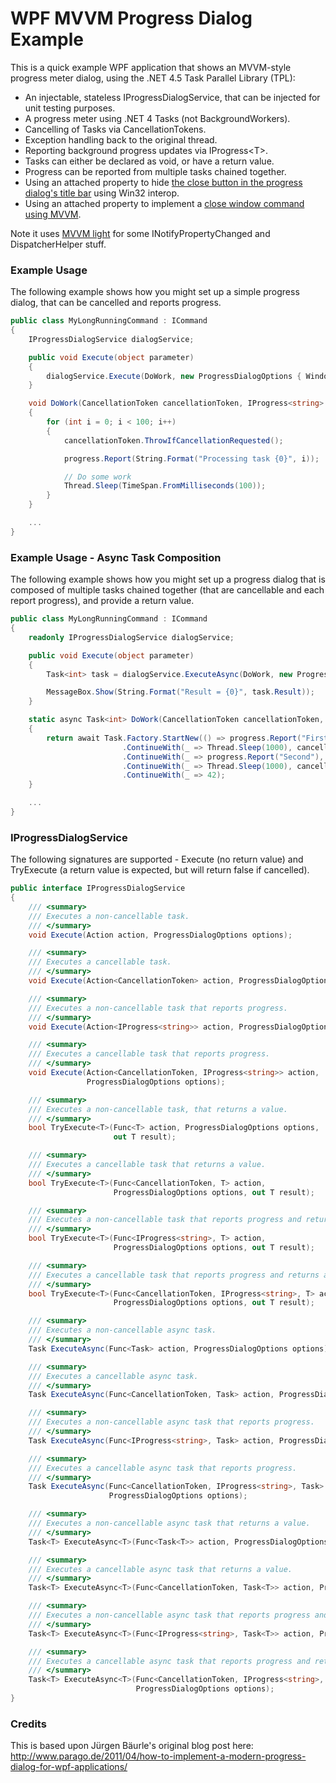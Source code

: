 WPF MVVM Progress Dialog Example
=============================

This is a quick example WPF application that shows an MVVM-style progress meter dialog, using the .NET 4.5 Task Parallel Library (TPL):

* An injectable, stateless IProgressDialogService, that can be injected for unit testing purposes. 
* A progress meter using .NET 4 Tasks (not BackgroundWorkers).
* Cancelling of Tasks via CancellationTokens.
* Exception handling back to the original thread.
* Reporting background progress updates via IProgress&lt;T&gt;.
* Tasks can either be declared as void, or have a return value.
* Progress can be reported from multiple tasks chained together.
* Using an attached property to hide [the close button in the progress dialog's title bar](http://stackoverflow.com/questions/743906/how-to-hide-close-button-in-wpf-window) using Win32 interop.
* Using an attached property to implement a [close window command using MVVM](http://stackoverflow.com/questions/11945821/implementing-close-window-command-with-mvvm/).

Note it uses [MVVM light](http://mvvmlight.codeplex.com) for some INotifyPropertyChanged and DispatcherHelper stuff.

### Example Usage
The following example shows how you might set up a simple progress dialog, that can be cancelled and reports progress.

```csharp
public class MyLongRunningCommand : ICommand
{
    IProgressDialogService dialogService;

    public void Execute(object parameter)
    {
        dialogService.Execute(DoWork, new ProgressDialogOptions { WindowTitle = "Loading files" });
    }

    void DoWork(CancellationToken cancellationToken, IProgress<string> progress)
    {
        for (int i = 0; i < 100; i++)
        {
            cancellationToken.ThrowIfCancellationRequested();

            progress.Report(String.Format("Processing task {0}", i));

            // Do some work
            Thread.Sleep(TimeSpan.FromMilliseconds(100));
        }
    }

    ...
}
```

### Example Usage - Async Task Composition
The following example shows how you might set up a progress dialog that is composed of multiple tasks chained together (that are cancellable and each report progress), and provide a return value.

```csharp
public class MyLongRunningCommand : ICommand
{
    readonly IProgressDialogService dialogService;

    public void Execute(object parameter)
    {
        Task<int> task = dialogService.ExecuteAsync(DoWork, new ProgressDialogOptions { WindowTitle = "Loading files" });

        MessageBox.Show(String.Format("Result = {0}", task.Result));
    }

    static async Task<int> DoWork(CancellationToken cancellationToken, IProgress<string> progress)
    {
        return await Task.Factory.StartNew(() => progress.Report("First"), cancellationToken)
                         .ContinueWith(_ => Thread.Sleep(1000), cancellationToken)
                         .ContinueWith(_ => progress.Report("Second"), cancellationToken)
                         .ContinueWith(_ => Thread.Sleep(1000), cancellationToken)
                         .ContinueWith(_ => 42);
    }

    ...
}
```

### IProgressDialogService
The following signatures are supported - Execute (no return value) and TryExecute (a return value is expected, but will return false if cancelled).
```csharp
public interface IProgressDialogService
{
    /// <summary>
    /// Executes a non-cancellable task.
    /// </summary>
    void Execute(Action action, ProgressDialogOptions options);

    /// <summary>
    /// Executes a cancellable task.
    /// </summary>
    void Execute(Action<CancellationToken> action, ProgressDialogOptions options);

    /// <summary>
    /// Executes a non-cancellable task that reports progress.
    /// </summary>
    void Execute(Action<IProgress<string>> action, ProgressDialogOptions options);

    /// <summary>
    /// Executes a cancellable task that reports progress.
    /// </summary>
    void Execute(Action<CancellationToken, IProgress<string>> action,
                 ProgressDialogOptions options);

    /// <summary>
    /// Executes a non-cancellable task, that returns a value.
    /// </summary>
    bool TryExecute<T>(Func<T> action, ProgressDialogOptions options,
                       out T result);

    /// <summary>
    /// Executes a cancellable task that returns a value.
    /// </summary>
    bool TryExecute<T>(Func<CancellationToken, T> action,
                       ProgressDialogOptions options, out T result);

    /// <summary>
    /// Executes a non-cancellable task that reports progress and returns a value.
    /// </summary>
    bool TryExecute<T>(Func<IProgress<string>, T> action,
                       ProgressDialogOptions options, out T result);

    /// <summary>
    /// Executes a cancellable task that reports progress and returns a value.
    /// </summary>
    bool TryExecute<T>(Func<CancellationToken, IProgress<string>, T> action,
                       ProgressDialogOptions options, out T result);

    /// <summary>
    /// Executes a non-cancellable async task.
    /// </summary>
    Task ExecuteAsync(Func<Task> action, ProgressDialogOptions options);

    /// <summary>
    /// Executes a cancellable async task.
    /// </summary>
    Task ExecuteAsync(Func<CancellationToken, Task> action, ProgressDialogOptions options);

    /// <summary>
    /// Executes a non-cancellable async task that reports progress.
    /// </summary>
    Task ExecuteAsync(Func<IProgress<string>, Task> action, ProgressDialogOptions options);

    /// <summary>
    /// Executes a cancellable async task that reports progress.
    /// </summary>
    Task ExecuteAsync(Func<CancellationToken, IProgress<string>, Task> action,
                      ProgressDialogOptions options);

    /// <summary>
    /// Executes a non-cancellable async task that returns a value.
    /// </summary>
    Task<T> ExecuteAsync<T>(Func<Task<T>> action, ProgressDialogOptions options);

    /// <summary>
    /// Executes a cancellable async task that returns a value.
    /// </summary>
    Task<T> ExecuteAsync<T>(Func<CancellationToken, Task<T>> action, ProgressDialogOptions options);

    /// <summary>
    /// Executes a non-cancellable async task that reports progress and returns a value.
    /// </summary>
    Task<T> ExecuteAsync<T>(Func<IProgress<string>, Task<T>> action, ProgressDialogOptions options);

    /// <summary>
    /// Executes a cancellable async task that reports progress and returns a value.
    /// </summary>
    Task<T> ExecuteAsync<T>(Func<CancellationToken, IProgress<string>, Task<T>> action,
                            ProgressDialogOptions options);
}
```

### Credits

This is based upon Jürgen Bäurle's original blog post here: http://www.parago.de/2011/04/how-to-implement-a-modern-progress-dialog-for-wpf-applications/
